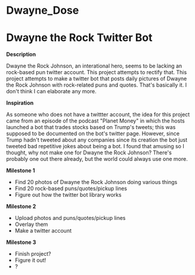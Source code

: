 # Dwayne_Dose
<h1> Dwayne the Rock Twitter Bot</h1>
<strong> Description </strong>
<p>
Dwayne the Rock Johnson, an interational hero, seems to be lacking an rock-based pun twitter account. This project attempts to rectify that. This project attempts to make a twitter bot that posts daily pictures of Dwayne the Rock Johnson with rock-related puns and quotes. That's basically it. I don't think I can elaborate any more.  
</p>

<strong> Inspiration </strong>
<p>
As someone who does not have a twittter account, the idea for this project came from an episode of the podcast "Planet Money" in which the hosts launched a bot that trades stocks based on Trump's tweets; this was supposed to be documented on the bot's twitter page. However, since Trump hadn't tweeted about any companies since its creation the bot just tweeted bad repetitive jokes about being a bot. I found that amusing so I thought, why not make one for Dwayne the Rock Johnson? There's probably one out there already, but the world could always use one more. 
</p>
<strong> Milestone 1 </strong>

<ul>
<li>Find 20 photos of Dwayne the Rock Johnson doing various things </li>
<li>Find 20 rock-based puns/quotes/pickup lines</li>
<li>Figure out how the twitter bot library works </li>
</ul>

<strong> Milestone 2 </strong>
<ul>
<li>Upload photos and puns/quotes/pickup lines </li>
<li>Overlay them</li>
<li>Make a twitter account</li>
</ul>
<strong> Milestone 3 </strong>
<ul>
<li> Finish project? </li>
<li> Figure it out!</li>
<li>?</li>
</ul>
